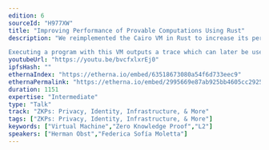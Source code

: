```yaml
---
edition: 6
sourceId: "H977XW"
title: "Improving Performance of Provable Computations Using Rust"
description: "We reimplemented the Cairo VM in Rust to increase its performance. We will show an MVP that is between 10 and 100 times faster than the previous Python implementation.

Executing a program with this VM outputs a trace which can later be used to generate a Proof of the program's execution. Combining Zero Knowledge Proofs with Rollups allow us to have scalability without compromising the security of blockchains."
youtubeUrl: "https://youtu.be/bvcfxlxrEj0"
ipfsHash: ""
ethernaIndex: "https://etherna.io/embed/63518673080a54f6d733eec9"
ethernaPermalink: "https://etherna.io/embed/2995669e87ab925bb4605cc2925d5671a0fab972d695533b9a35ca73a9b7833e"
duration: 1151
expertise: "Intermediate"
type: "Talk"
track: "ZKPs: Privacy, Identity, Infrastructure, & More"
tags: ["ZKPs: Privacy, Identity, Infrastructure, & More"]
keywords: ["Virtual Machine","Zero Knowledge Proof","L2"]
speakers: ["Herman Obst","Federica Sofía Moletta"]
---
```

